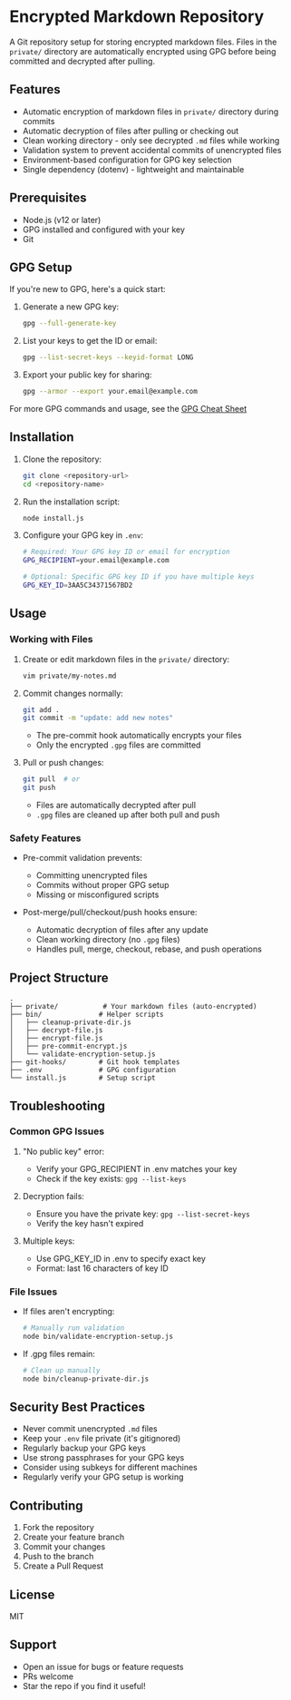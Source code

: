 # Encrypted Markdown Repository

A Git repository setup for storing encrypted markdown files. Files in the `private/` directory are automatically encrypted using GPG before being committed and decrypted after pulling.

## Features

- Automatic encryption of markdown files in `private/` directory during commits
- Automatic decryption of files after pulling or checking out
- Clean working directory - only see decrypted `.md` files while working
- Validation system to prevent accidental commits of unencrypted files
- Environment-based configuration for GPG key selection
- Single dependency (dotenv) - lightweight and maintainable

## Prerequisites

- Node.js (v12 or later)
- GPG installed and configured with your key
- Git

## GPG Setup

If you're new to GPG, here's a quick start:

1. Generate a new GPG key:
   ```bash
   gpg --full-generate-key
   ```

2. List your keys to get the ID or email:
   ```bash
   gpg --list-secret-keys --keyid-format LONG
   ```

3. Export your public key for sharing:
   ```bash
   gpg --armor --export your.email@example.com
   ```

For more GPG commands and usage, see the [GPG Cheat Sheet](https://devhints.io/gpg)

## Installation

1. Clone the repository:
   ```bash
   git clone <repository-url>
   cd <repository-name>
   ```

2. Run the installation script:
   ```bash
   node install.js
   ```

3. Configure your GPG key in `.env`:
   ```bash
   # Required: Your GPG key ID or email for encryption
   GPG_RECIPIENT=your.email@example.com
   
   # Optional: Specific GPG key ID if you have multiple keys
   GPG_KEY_ID=3AA5C34371567BD2
   ```

## Usage

### Working with Files

1. Create or edit markdown files in the `private/` directory:
   ```bash
   vim private/my-notes.md
   ```

2. Commit changes normally:
   ```bash
   git add .
   git commit -m "update: add new notes"
   ```
   - The pre-commit hook automatically encrypts your files
   - Only the encrypted `.gpg` files are committed

3. Pull or push changes:
   ```bash
   git pull  # or
   git push
   ```
   - Files are automatically decrypted after pull
   - `.gpg` files are cleaned up after both pull and push

### Safety Features

- Pre-commit validation prevents:
  - Committing unencrypted files
  - Commits without proper GPG setup
  - Missing or misconfigured scripts

- Post-merge/pull/checkout/push hooks ensure:
  - Automatic decryption of files after any update
  - Clean working directory (no `.gpg` files)
  - Handles pull, merge, checkout, rebase, and push operations

## Project Structure

```
.
├── private/           # Your markdown files (auto-encrypted)
├── bin/              # Helper scripts
│   ├── cleanup-private-dir.js
│   ├── decrypt-file.js
│   ├── encrypt-file.js
│   ├── pre-commit-encrypt.js
│   └── validate-encryption-setup.js
├── git-hooks/        # Git hook templates
├── .env              # GPG configuration
└── install.js        # Setup script
```

## Troubleshooting

### Common GPG Issues

1. "No public key" error:
   - Verify your GPG_RECIPIENT in .env matches your key
   - Check if the key exists: `gpg --list-keys`

2. Decryption fails:
   - Ensure you have the private key: `gpg --list-secret-keys`
   - Verify the key hasn't expired

3. Multiple keys:
   - Use GPG_KEY_ID in .env to specify exact key
   - Format: last 16 characters of key ID

### File Issues

- If files aren't encrypting:
  ```bash
  # Manually run validation
  node bin/validate-encryption-setup.js
  ```

- If .gpg files remain:
  ```bash
  # Clean up manually
  node bin/cleanup-private-dir.js
  ```

## Security Best Practices

- Never commit unencrypted `.md` files
- Keep your `.env` file private (it's gitignored)
- Regularly backup your GPG keys
- Use strong passphrases for your GPG keys
- Consider using subkeys for different machines
- Regularly verify your GPG setup is working

## Contributing

1. Fork the repository
2. Create your feature branch
3. Commit your changes
4. Push to the branch
5. Create a Pull Request

## License

MIT

## Support

- Open an issue for bugs or feature requests
- PRs welcome
- Star the repo if you find it useful!


